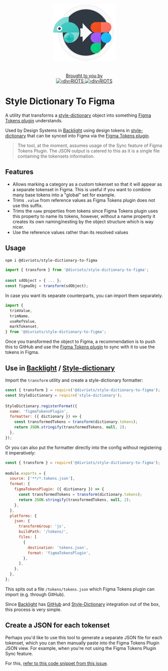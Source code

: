 <p align="center">
  <img style="width: 200px; margin-bottom: 20px" alt="style dictionary playground logo" src="https://raw.githubusercontent.com/divriots/style-dictionary-to-figma/main/.github/logo.png">
</p>
<p align="center">
  <a href="https://divRIOTS.com">Brought to you by<br/></a>
  <a href="https://divRIOTS.com#gh-light-mode-only">
    <img width="150" height="40" src="https://divRIOTS.com/divriots.svg" alt="‹div›RIOTS" />
  </a>
  <a href="https://divRIOTS.com#gh-dark-mode-only">
    <img width="150" height="40" src="https://divRIOTS.com/divriots-dark.svg" alt="‹div›RIOTS" />
  </a>
</p>

# Style Dictionary To Figma

A utility that transforms a [style-dictionary](https://amzn.github.io/style-dictionary/#/) object into something [Figma Tokens plugin](https://www.figma.com/community/plugin/843461159747178978) understands.

Used by Design Systems in [Backlight](https://backlight.dev) using design tokens in [style-dictionary](https://amzn.github.io/style-dictionary/) that can be synced into Figma via the [Figma Tokens plugin](https://www.figma.com/community/plugin/843461159747178978).

> The tool, at the moment, assumes usage of the Sync feature of Figma Tokens Plugin.
> The JSON output is catered to this as it is a single file containing the tokensets information.

## Features

- Allows marking a category as a custom tokenset so that it will appear as a separate tokenset in Figma. This is useful if you want to combine many base tokens into a "global" set for example.
- Trims `.value` from reference values as Figma Tokens plugin does not use this suffix.
- Trims the `name` properties from tokens since Figma Tokens plugin uses this property to name its tokens, however, without a name property it creates its own naming/nesting by the object structure which is way nicer.
- Use the reference values rather than its resolved values

## Usage

```sh
npm i @divriots/style-dictionary-to-figma
```

```js
import { transform } from '@divriots/style-dictionary-to-figma';

const sdObject = { ... };
const figmaObj = transform(sdObject);
```

In case you want its separate counterparts, you can import them separately.

```js
import {
  trimValue,
  trimName,
  useRefValue,
  markTokenset,
} from '@divriots/style-dictionary-to-figma';
```

Once you transformed the object to Figma, a recommendation is to push this to GitHub and use the [Figma Tokens plugin](https://www.figma.com/community/plugin/843461159747178978) to sync with it to use the tokens in Figma.

## Use in [Backlight](https://backlight.dev/) / [Style-dictionary](https://amzn.github.io/style-dictionary/#/)

Import the `transform` utility and create a style-dictionary formatter:

```js
const { transform } = require('@divriots/style-dictionary-to-figma');
const StyleDictionary = require('style-dictionary');

StyleDictionary.registerFormat({
  name: 'figmaTokensPlugin',
  formatter: ({ dictionary }) => {
    const transformedTokens = transform(dictionary.tokens);
    return JSON.stringify(transformedTokens, null, 2);
  },
});
```

Or you can also put the formatter directly into the config without registering it imperatively:

```js
const { transform } = require('@divriots/style-dictionary-to-figma');

module.exports = {
  source: ['**/*.tokens.json'],
  format: {
    figmaTokensPlugin: ({ dictionary }) => {
      const transformedTokens = transform(dictionary.tokens);
      return JSON.stringify(transformedTokens, null, 2);
    },
  },
  platforms: {
    json: {
      transformGroup: 'js',
      buildPath: '/tokens/',
      files: [
        {
          destination: 'tokens.json',
          format: 'figmaTokensPlugin',
        },
      ],
    },
  },
};
```

This spits out a file `/tokens/tokens.json` which Figma Tokens plugin can import (e.g. through GitHub).

Since [Backlight](https://backlight.dev/) has [GitHub](https://github.com/) and [Style-Dictionary](https://amzn.github.io/style-dictionary/#/) integration out of the box, this process is very simple.

## Create a JSON for each tokenset

Perhaps you'd like to use this tool to generate a separate JSON file for each tokenset,
which you can then manually paste into the Figma Tokens Plugin JSON view.
For example, when you're not using the Figma Tokens Plugin Sync feature.

For this, [refer to this code snippet from this issue](https://github.com/divriots/style-dictionary-to-figma/issues/15#issuecomment-1127797022).
